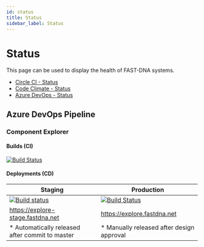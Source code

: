 ```yaml
---
id: status
title: Status
sidebar_label: Status
---
```


# Status

This page can be used to display the health of FAST-DNA systems.

* [Circle CI - Status](https://status.circleci.com/)
* [Code Climate - Status](https://status.codeclimate.com/)
* [Azure DevOps - Status](https://status.dev.azure.com/)

## Azure DevOps Pipeline

### Component Explorer

#### Builds (CI)

[![Build Status](https://dev.azure.com/edgewebui/FAST/_apis/build/status/Component%20Explorer%20-%20CI?branchName=master)](https://dev.azure.com/edgewebui/FAST/_build/latest?definitionId=65&branchName=master)

#### Deployments (CD)

| Staging | Production |
|--|--|
|[![Build status](https://vsrm.dev.azure.com/edgewebui/_apis/public/Release/badge/db5c5831-7b32-4ef1-9e7d-205361d49e08/2/2)](https://explore-stage.fastdna.net) |[![Build Status](https://vsrm.dev.azure.com/edgewebui/_apis/public/Release/badge/db5c5831-7b32-4ef1-9e7d-205361d49e08/2/3)](https://explore.fastdna.net) |
| https://explore-stage.fastdna.net | https://explore.fastdna.net | 
* Automatically released after commit to master | * Manually released after design approval
